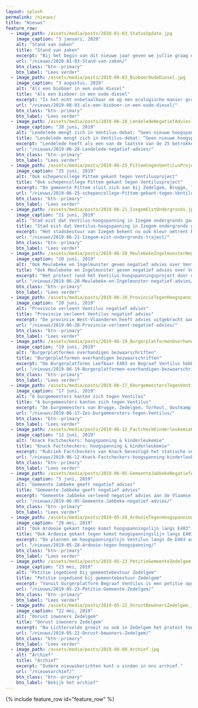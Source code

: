 ```yaml
---
layout: splash
permalink: /nieuws/
title: "Nieuws"
feature_row:
  - image_path: /assets/media/posts/2020-01-03_StatusUpdate.jpg
    image_caption: "3 januari, 2020"
    alt: "Stand van zaken"
    title: "Stand van zaken"
    excerpt: "Bij het begin van dit nieuwe jaar geven we jullie graag een korte update rond de activiteit in het Ventilus project."
    url: "/nieuws/2020-01-03-Stand-van-zaken/"
    btn_class: "btn--primary"
    btn_label: "Lees verder"
  - image_path: /assets/media/posts/2019-08-03_BioboerOudeDiesel.jpg
    image_caption: "3 augustus, 2019"
    alt: "Als een bioboer in een oude diesel"
    title: "Als een bioboer in een oude diesel"
    excerpt: "Is het echt onbetaalbaar om op een ecologische manier groene stroom te vervoeren? Lieven Vandamme, lid van Begraaf Ventilus gelooft het niet."
    url: "/nieuws/2019-08-03-als-een-bioboer-in-een-oude-diesel/"
    btn_class: "btn--primary"
    btn_label: "Lees verder"
  - image_path: /assets/media/posts/2019-06-28_LendeledeNegatiefAdvies.jpg
    image_caption: "28 juni, 2019"
    alt: "Lendelede mengt zich in Ventilus-debat: “Geen nieuwe hoogspanningsmasten op ons grondgebied”"
    title: "Lendelede mengt zich in Ventilus-debat: “Geen nieuwe hoogspanningsmasten op ons grondgebied”"
    excerpt: "Lendelede heeft als een van de laatste van de 25 betrokken gemeentes advies verleend aan de overheid omtrent de plannen met de Ventilus-hoogspanningslijn. Die zou dwars door de provincie lopen en duurzame energie van windparken aan zee naar het binnenland transporteren. “Wij hebben al meer dan ons deel aan hoogspanningsleidingen, bijkomende lijnen zijn uit den boze zijn”, sprak burgemeester Carine Dewaele op de gemeenteraad. "
    url: "/nieuws/2019-06-28-Lendelede-negatief-advies/"
    btn_class: "btn--primary"
    btn_label: "Lees verder"
  - image_path: /assets/media/posts/2019-06-25_PittemtegenVentilusProject.jpg
    image_caption: "25 juni, 2019"
    alt: "Ook schepencollege Pittem gekant tegen Ventilusproject"
    title: "Ook schepencollege Pittem gekant tegen Ventilusproject"
    excerpt: "De gemeente Pittem sluit zich aan bij Zedelgem, Brugge, Torhout, Wingene, Lichtervelde, Oostkamp, Izegem, Ardooie en Roeselare en geeft een negatief advies aan het Ventilus-hoogspanningsproject. Pittem laat van zich horen omdat de bestaande hoogspanningslijnen in de gemeente mogelijk geüpgraded zouden worden door het Ventilusproject."
    url: "/nieuws/2019-06-25-schepencollege-Pittem-gekant-tegen-Ventilusproject/"
    btn_class: "btn--primary"
    btn_label: "Lees verder"
  - image_path: /assets/media/posts/2019-06-21_IzegemEistOndergronds.jpg
    image_caption: "21 juni, 2019"
    alt: "Stad eist dat Ventilus-hoogspanning in Izegem ondergronds gaat"
    title: "Stad eist dat Ventilus-hoogspanning in Izegem ondergronds gaat"
    excerpt: "Het stadsbestuur van Izegem bekent nu ook kleur omtrent het Ventilus-hoogspanningsproject. Ze wil dat de nieuwe verbinding op zijn grondgebied helemaal ondergronds wordt aangelegd. Dat werd duidelijk op de Commissie Openbare Werken en Mobiliteit. Vijftig bezorgde burgers kwamen met spandoeken luisteren."
    url: "/nieuws/2019-06-21-Izegem-eist-ondergronds-traject/"
    btn_class: "btn--primary"
    btn_label: "Lees verder"
  - image_path: /assets/media/posts/2019-06-20_MeulebekeIngelmunsterNegatiefAdvies.jpg
    image_caption: "20 juni, 2019"
    alt: "Ook Meulebeke en Ingelmunster geven negatief advies over Ventilus-project: “Traject via waterwegen of ondergronds is beter”"
    title: "Ook Meulebeke en Ingelmunster geven negatief advies over Ventilus-project: “Traject via waterwegen of ondergronds is beter”"
    excerpt: "Het protest rond het Ventilus-hoogspanningsproject door onze provincie blijft groeien. Een van de mogelijke scenario’s is dat de hoogspanningskabels via Ardooie en Pittem over Meulebeeks en Ingelmunsters grondgebied naar het transformatiestation op de grens van Izegem en Lendelede loopt. Ook Meulebeke en Ingelmunster adviseren nu negatief."
    url: "/nieuws/2019-06-20-Meulebeke-en-Ingelmunster-negatief-advies/"
    btn_class: "btn--primary"
    btn_label: "Lees verder"
  - image_path: /assets/media/posts/2019-06-20_ProvincieTegenHoogspanning.png
    image_caption: "20 juni, 2019"
    alt: "Provincie verleent Ventilus negatief advies"
    title: "Provincie verleent Ventilus negatief advies"
    excerpt: "De provincie West-Vlaanderen heeft advies uitgebracht aan de Vlaamse overheid over de aanleg van een nieuwe hoogspanningslijn tussen de zee en het binnenland."
    url: "/nieuws/2019-06-20-Provincie-verleent-negatief-advies/"
    btn_class: "btn--primary"
    btn_label: "Lees verder"
  - image_path: /assets/media/posts/2019-06-19_BurgerplatformenOverhandigenBezwaarschriften.jpg
    image_caption: "19 juni, 2019"
    alt: "Burgerplatformen overhandigen bezwaarschriften"
    title: "Burgerplatformen overhandigen bezwaarschriften"
    excerpt: "De Burgerplatforms Leefbaar E403 en Begraaf Ventilus hebben in het bijzijn van honderd bezorgde bewoners meer dan 2.500 suggesties, vragen, bezorgdheden en bezwaren over hoogspanningslijn Ventilus bezorgd aan de zeven betrokken gemeentebesturen. "
    url: "/nieuws/2019-06-19-Burgerplatformen-overhandigen-bezwaarschriften/"
    btn_class: "btn--primary"
    btn_label: "Lees verder"
  - image_path: /assets/media/posts/2019-06-17_6burgemeestersTegenVentilus.jpg
    image_caption: "17 juni, 2019"
    alt: "6 burgemeesters kanten zich tegen Ventilus"
    title: "6 burgemeesters kanten zich tegen Ventilus"
    excerpt: "De burgemeesters van Brugge, Zedelgem, Torhout, Oostkamp, Wingene en Lichtervelde kanten zich tegen nieuwe hoogspanningslijnen in hun gemeente. "
    url: "/nieuws/2019-06-17-Zes-burgemeersters-tegen-Ventilus/"
    btn_class: "btn--primary"
    btn_label: "Lees verder"
  - image_path: /assets/media/posts/2019-06-12_FactcheckKinderleukemieHoogspanning.jpg
    image_caption: "12 juni, 2019"
    alt: "Knack Factcheckers: hoogspanning & kinderleukemie"
    title: "Knack Factcheckers: hoogspanning & kinderleukemie"
    excerpt: "Rubriek Factcheckers van Knack bevestigd het statische verband tussen nabij hoogspanning wonen en kinderleukemie."
    url: "/nieuws/2019-06-12-Knack-Factcheckers-hoogspanning-kinderleukemie/"
    btn_class: "btn--primary"
    btn_label: "Lees verder"
  - image_path: /assets/media/posts/2019-06-05-GemeenteJabbekeNegatiefAdvies.jpg
    image_caption: "5 juni, 2019"
    alt: "Gemeente Jabbeke geeft negatief advies"
    title: "Gemeente Jabbeke geeft negatief advies"
    excerpt: "Gemeente Jabbeke verleend negatief advies aan de Vlaamse overheid omtrent project Ventilus."
    url: "/nieuws/2019-06-05-Gemeente-Jabbeke-negatief-advies/"
    btn_class: "btn--primary"
    btn_label: "Lees verder"
  - image_path: /assets/media/posts/2019-05-28_ArdooieTegenHoogspanning.jpg
    image_caption: "28 mei, 2019"
    alt: "Ook Ardooie gekant tegen komst hoogspanningslijn langs E403"
    title: "Ook Ardooie gekant tegen komst hoogspanningslijn langs E403"
    excerpt: "De plannen om hoogspanningslijn Ventilus langs de E403 aan te leggen en dus ook over Ardoois grondgebied te laten passeren, valt niet in goede aarde bij meerderheid en oppositie."
    url: "/nieuws/2019-05-28-Ardooie-tegen-hoogspanning/"
    btn_class: "btn--primary"
    btn_label: "Lees verder"
  - image_path: /assets/media/posts/2019-05-23_PetitieGemeenteZedelgem.jpg
    image_caption: "23 mei, 2019"
    alt: "Petitie ingediend bij gemeentebestuur Zedelgem"
    title: "Petitie ingediend bij gemeentebestuur Zedelgem"
    excerpt: "Vanuit burgerplatform Begraaf Ventilus is een petitie opgestart en overhandigd aan het gemeentebestuur van Zedelgem."
    url: "/nieuws/2019-05-23-Petitie-Gemeente-Zedelgem/"
    btn_class: "btn--primary"
    btn_label: "Lees verder"
  - image_path: /assets/media/posts/2019-05-22_OnrustBewonersZedelgem.jpg
    image_caption: "22 mei, 2019"
    alt: "Onrust inwoners Zedelgem"
    title: "Onrust inwoners Zedelgem"
    excerpt: "Na Lichtervelde groeit nu ook in Zedelgem het protest tegen het Ventilusproject van netbeheerder Elia."
    url: "/nieuws/2019-05-22-Onrust-bewoners-Zedelgem/"
    btn_class: "btn--primary"
    btn_label: "Lees verder"
  - image_path: /assets/media/posts/2019-00-00_Archief.jpg
    alt: "Archief"
    title: "Archief"
    excerpt: "Oudere nieuwsberichten kunt u vinden in ons archief."
    url: "/nieuwsarchief/"
    btn_class: "btn--primary"
    btn_label: "Bekijk het archief"
---
```

{% include feature_row id="feature_row" %}